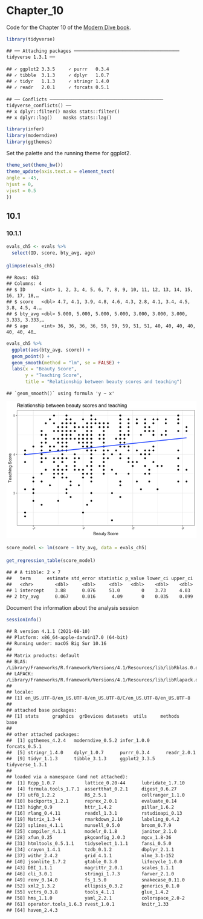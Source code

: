 Chapter\_10
================

Code for the Chapter 10 of the [Modern Dive
book](https://moderndive.com/10-inference-for-regression.html).

``` r
library(tidyverse)
```

    ## ── Attaching packages ─────────────────────────────────────── tidyverse 1.3.1 ──

    ## ✓ ggplot2 3.3.5     ✓ purrr   0.3.4
    ## ✓ tibble  3.1.3     ✓ dplyr   1.0.7
    ## ✓ tidyr   1.1.3     ✓ stringr 1.4.0
    ## ✓ readr   2.0.1     ✓ forcats 0.5.1

    ## ── Conflicts ────────────────────────────────────────── tidyverse_conflicts() ──
    ## x dplyr::filter() masks stats::filter()
    ## x dplyr::lag()    masks stats::lag()

``` r
library(infer)
library(moderndive)
library(ggthemes)
```

Set the palette and the running theme for ggplot2.

``` r
theme_set(theme_bw())
theme_update(axis.text.x = element_text(
angle = -45,
hjust = 0,
vjust = 0.5
))
```

## 10.1

### 10.1.1

``` r
evals_ch5 <- evals %>%
  select(ID, score, bty_avg, age) 

glimpse(evals_ch5)
```

    ## Rows: 463
    ## Columns: 4
    ## $ ID      <int> 1, 2, 3, 4, 5, 6, 7, 8, 9, 10, 11, 12, 13, 14, 15, 16, 17, 18,…
    ## $ score   <dbl> 4.7, 4.1, 3.9, 4.8, 4.6, 4.3, 2.8, 4.1, 3.4, 4.5, 3.8, 4.5, 4.…
    ## $ bty_avg <dbl> 5.000, 5.000, 5.000, 5.000, 3.000, 3.000, 3.000, 3.333, 3.333,…
    ## $ age     <int> 36, 36, 36, 36, 59, 59, 59, 51, 51, 40, 40, 40, 40, 40, 40, 40…

``` r
evals_ch5 %>%
  ggplot(aes(bty_avg, score)) +
  geom_point() +
  geom_smooth(method = "lm", se = FALSE) +
  labs(x = "Beauty Score",
       y = "Teaching Score",
       title = "Relationship between beauty scores and teaching")
```

    ## `geom_smooth()` using formula 'y ~ x'

![](Chapter_10_files/figure-gfm/unnamed-chunk-2-1.png)<!-- -->

``` r
score_model <- lm(score ~ bty_avg, data = evals_ch5)

get_regression_table(score_model)
```

    ## # A tibble: 2 × 7
    ##   term      estimate std_error statistic p_value lower_ci upper_ci
    ##   <chr>        <dbl>     <dbl>     <dbl>   <dbl>    <dbl>    <dbl>
    ## 1 intercept    3.88      0.076     51.0        0    3.73     4.03 
    ## 2 bty_avg      0.067     0.016      4.09       0    0.035    0.099

Document the information about the analysis session

``` r
sessionInfo()
```

    ## R version 4.1.1 (2021-08-10)
    ## Platform: x86_64-apple-darwin17.0 (64-bit)
    ## Running under: macOS Big Sur 10.16
    ## 
    ## Matrix products: default
    ## BLAS:   /Library/Frameworks/R.framework/Versions/4.1/Resources/lib/libRblas.0.dylib
    ## LAPACK: /Library/Frameworks/R.framework/Versions/4.1/Resources/lib/libRlapack.dylib
    ## 
    ## locale:
    ## [1] en_US.UTF-8/en_US.UTF-8/en_US.UTF-8/C/en_US.UTF-8/en_US.UTF-8
    ## 
    ## attached base packages:
    ## [1] stats     graphics  grDevices datasets  utils     methods   base     
    ## 
    ## other attached packages:
    ##  [1] ggthemes_4.2.4   moderndive_0.5.2 infer_1.0.0      forcats_0.5.1   
    ##  [5] stringr_1.4.0    dplyr_1.0.7      purrr_0.3.4      readr_2.0.1     
    ##  [9] tidyr_1.1.3      tibble_3.1.3     ggplot2_3.3.5    tidyverse_1.3.1 
    ## 
    ## loaded via a namespace (and not attached):
    ##  [1] Rcpp_1.0.7           lattice_0.20-44      lubridate_1.7.10    
    ##  [4] formula.tools_1.7.1  assertthat_0.2.1     digest_0.6.27       
    ##  [7] utf8_1.2.2           R6_2.5.1             cellranger_1.1.0    
    ## [10] backports_1.2.1      reprex_2.0.1         evaluate_0.14       
    ## [13] highr_0.9            httr_1.4.2           pillar_1.6.2        
    ## [16] rlang_0.4.11         readxl_1.3.1         rstudioapi_0.13     
    ## [19] Matrix_1.3-4         rmarkdown_2.10       labeling_0.4.2      
    ## [22] splines_4.1.1        munsell_0.5.0        broom_0.7.9         
    ## [25] compiler_4.1.1       modelr_0.1.8         janitor_2.1.0       
    ## [28] xfun_0.25            pkgconfig_2.0.3      mgcv_1.8-36         
    ## [31] htmltools_0.5.1.1    tidyselect_1.1.1     fansi_0.5.0         
    ## [34] crayon_1.4.1         tzdb_0.1.2           dbplyr_2.1.1        
    ## [37] withr_2.4.2          grid_4.1.1           nlme_3.1-152        
    ## [40] jsonlite_1.7.2       gtable_0.3.0         lifecycle_1.0.0     
    ## [43] DBI_1.1.1            magrittr_2.0.1       scales_1.1.1        
    ## [46] cli_3.0.1            stringi_1.7.3        farver_2.1.0        
    ## [49] renv_0.14.0          fs_1.5.0             snakecase_0.11.0    
    ## [52] xml2_1.3.2           ellipsis_0.3.2       generics_0.1.0      
    ## [55] vctrs_0.3.8          tools_4.1.1          glue_1.4.2          
    ## [58] hms_1.1.0            yaml_2.2.1           colorspace_2.0-2    
    ## [61] operator.tools_1.6.3 rvest_1.0.1          knitr_1.33          
    ## [64] haven_2.4.3
